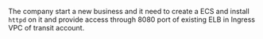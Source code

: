 The company start a new business and it need to create a ECS and install `httpd` on it and provide access through 8080 port of existing ELB in Ingress VPC of transit account.